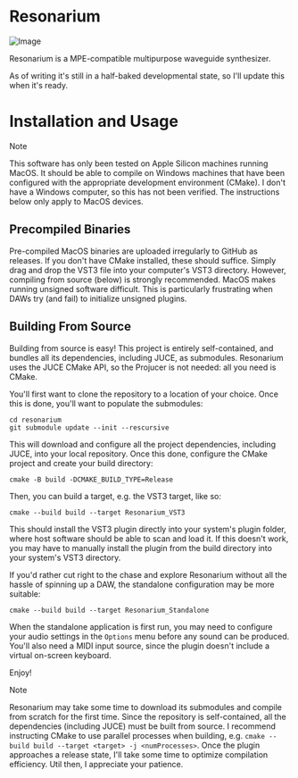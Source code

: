 # Resonarium

![Image](https://github.com/user-attachments/assets/8117c58e-8248-4ac3-95e8-453d381b88af)

Resonarium is a MPE-compatible multipurpose waveguide synthesizer.

As of writing it's still in a half-baked developmental state, so I'll update this when it's ready.

# Installation and Usage

> [!NOTE]
> This software has only been tested on Apple Silicon machines running MacOS. It should be able to compile on Windows machines that have been configured with the appropriate development environment (CMake). I don't have a Windows computer, so this has not been verified. The instructions below only apply to MacOS devices.
>

## Precompiled Binaries
Pre-compiled MacOS binaries are uploaded irregularly to GitHub as releases. If you don't have CMake installed, these should suffice. Simply drag and drop the VST3 file into your computer's VST3 directory. However, compiling from source (below) is strongly recommended. MacOS makes running unsigned software difficult. This is particularly frustrating when DAWs try (and fail) to initialize unsigned plugins. 

## Building From Source

Building from source is easy! This project is entirely self-contained, and bundles all its dependencies, including JUCE, as submodules. Resonarium uses the JUCE CMake API, so the Projucer is not needed: all you need is CMake. 

You'll first want to clone the repository to a location of your choice. Once this is done, you'll want to populate the submodules:
```
cd resonarium
git submodule update --init --rescursive
```
This will download and configure all the project dependencies, including JUCE, into your local repository. Once this done, configure the CMake project and create your build directory:
```
cmake -B build -DCMAKE_BUILD_TYPE=Release
```
Then, you can build a target, e.g. the VST3 target, like so:
```
cmake --build build --target Resonarium_VST3
```
This should install the VST3 plugin directly into your system's plugin folder, where host software should be able to scan and load it. If this doesn't work, you may have to manually install the plugin from the build directory into your system's VST3 directory.

If you'd rather cut right to the chase and explore Resonarium without all the hassle of spinning up a DAW, the standalone configuration may be more suitable:
```
cmake --build build --target Resonarium_Standalone
```
When the standalone application is first run, you may need to configure your audio settings in the `Options` menu before any sound can be produced. You'll also need a MIDI input source, since the plugin doesn't include a virtual on-screen keyboard. 

Enjoy!

> [!NOTE]
> Resonarium may take some time to download its submodules and compile from scratch for the first time. Since the repository is self-contained, all the dependencies (including JUCE) must be built from source. I recommend instructing CMake to use parallel processes when building, e.g. `cmake --build build --target <target> -j <numProcesses>`. Once the plugin approaches a release state, I'll take some time to optimize compilation efficiency. Util then, I appreciate your patience.

